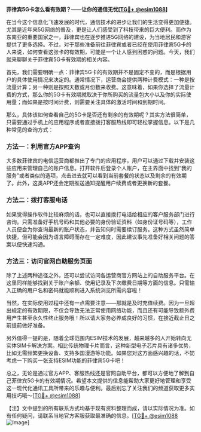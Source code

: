 **菲律宾5G卡怎么看有效期？——让你的通信无忧[[TG💪+ @esim1088](https://t.me/s/esim1088)]**

在当今这个信息化飞速发展的时代，通信技术的进步让我们的生活变得更加便捷。尤其是近年来5G网络的普及，更是让人们感受到了科技带来的巨大便利。而作为东南亚的重要国家之一，菲律宾也在逐步推进5G网络的建设，为当地居民和游客提供了更多选择。不过，对于那些准备前往菲律宾或者已经在使用菲律宾5G卡的人来说，如何查看这张卡的有效期，可能是一个让人感到困惑的问题。今天，我们就来聊聊关于菲律宾5G卡有效期的相关内容。

首先，我们需要明确一点：菲律宾5G卡的有效期并不是固定不变的，而是根据用户的具体使用情况来决定的。通常情况下，运营商会提供两种计费模式：一种是按流量计算；另一种则是按照天数或月份数来收费。这意味着，如果你选择了流量计费的方式，那么你的5G卡有效期就取决于你所购买的流量包大小以及你的实际使用量；而如果是按时间计费，则需要关注具体的激活时间和到期时间。

那么，具体该如何查看自己的5G卡是否还有剩余的有效期呢？其实方法很简单，只需要通过手机上的应用程序或者直接拨打客服热线即可轻松掌握信息。以下是几种常见的查询方式：

### 方法一：利用官方APP查询
大多数菲律宾的电信运营商都推出了专门的应用程序，用户可以通过下载并安装这些应用来管理自己的账户信息。打开软件后登录个人账户，在主界面中找到“我的服务”或者类似的选项，点击进去就可以看到当前套餐的状态以及剩余的有效期了。此外，这类APP还会定期推送通知提醒用户续费或者更换新的套餐。

### 方法二：拨打客服电话
如果觉得操作软件比较麻烦的话，也可以直接拨打电话给相应的客户服务部门进行咨询。只需准备好手机号码和其他必要的身份验证资料（如身份证号码等），工作人员便会为你查询最新的账户状态，并告知何时需要续订服务。这种方式虽然简单快捷，但可能会因为语言障碍而存在一定难度，因此建议事先准备好相关问题的答案以便快速沟通。

### 方法三：访问官网自助服务页面
除了上述两种途径之外，还可以尝试访问各运营商官方网站上的自助服务平台。在这里同样能够找到关于账户余额、使用记录及下次缴费日期等方面的信息。只需输入正确的用户名和密码就能顺利进入系统浏览所需内容啦！

当然，在实际使用过程中还有一点需要注意——那就是及时充值续费。因为一旦超出规定的有效期限，不仅会导致无法正常使用网络功能，而且还有可能导致额外费用产生甚至永久性终止服务哦！所以请大家务必养成良好的习惯，在接近截止日之前提前做好准备。

另外值得一提的是，随着全球范围内ESIM技术的发展，越来越多的人开始转向无实体SIM卡解决方案。相比传统物理卡片而言，这种新型电子芯片具有诸多优势，比如无需频繁更换设备、支持多国漫游等功能。如果您对这方面感兴趣的话，不妨考虑一下购买一张支持ESIM功能的菲律宾5G卡吧！

总之，无论是通过官方APP、客服热线还是官网自助平台，都可以方便地了解到自己菲律宾5G卡的有效期情况。希望本文提供的信息能帮助大家更好地管理和享受这一现代化通讯工具所带来的乐趣与便利。最后别忘了关注我们的频道获取更多实用技巧哦～[[TG💪+ @esim1088](https://t.me/s/esim1088)]

【注】文中提到的所有联系方式均基于现有资料整理而成，请以实际情况为准。如有任何疑问，请联系当地官方客服获取最准确的信息。[[TG💪+ @esim1088](https://t.me/s/esim1088) ![Image](https://i.postimg.cc/4NQfJmqS/Snipaste-2025-05-13-00-14-12.png)]